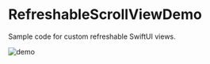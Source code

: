 # RefreshableScrollViewDemo

Sample code for custom refreshable SwiftUI views.

![demo](https://user-images.githubusercontent.com/477710/170267593-7026758f-99c6-4175-87b2-ea03acd3ff9b.gif)
